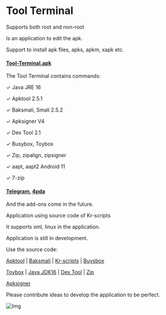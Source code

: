# Tool Terminal

Supports both root and non-root

Is an application to edit the apk.

Support to install apk files, apks, apkm, xapk etc.

#### [Tool-Terminal.apk](https://github.com/kakathic/Tool-Terminal/releases/download/1.6/Terminal.apk)

The Tool Terminal contains commands:

✓ Java JRE 16

✓ Apktool 2.5.1

✓ Baksmali, Smali 2.5.2

✓ Apksigner V4

✓ Dex Tool 2.1

✓ Busybox, Toybox

✓ Zip, zipalign, zipsigner

✓ aapt, aapt2 Android 11

✓ 7-zip 

#### [Telegram](https://t.me/Tool_Terminal), [4pda](https://4pda.ru/forum/index.php?showtopic=1023049)

And the add-ons come in the future.

Application using source code of Kr-scripts

It supports xml, linux in the application.

Application is still in development.


Use the source code:

[Apktool](https://github.com/iBotPeaches/Apktool) | [Baksmali](https://github.com/JesusFreke/smali) | [Kr-scripts](https://github.com/helloklf/kr-scripts) | [Buysbox](https://github.com/Magisk-Modules-Repo/busybox-ndk)

[Toybox](http://landley.net/toybox/bin) | [Java JDK16](https://github.com/AdoptOpenJDK/openjdk16-binaries) | [Dex Tool](https://github.com/pxb1988/dex2jar) | [Zip](https://github.com/Magisk-Modules-Repo/zipsigner)

[Apksigner](https://github.com/fornwall/apksigner)



Please contribute ideas to develop the application to be perfect.

![Img](https://github.com/kakathic/Tool-Tool/releases/download/Img/IMG.jpg)
